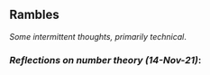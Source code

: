 ## **Rambles**
*Some intermittent thoughts, primarily technical*.

### *Reflections on number theory (14-Nov-21)*:
